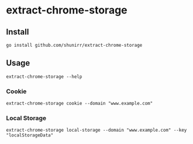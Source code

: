# extract-chrome-storage

## Install

```console
go install github.com/shunirr/extract-chrome-storage
```

## Usage

```console
extract-chrome-storage --help
```

### Cookie

```console
extract-chrome-storage cookie --domain "www.example.com"
```

### Local Storage

```console
extract-chrome-storage local-storage --domain "www.example.com" --key "localStorageData"
```

